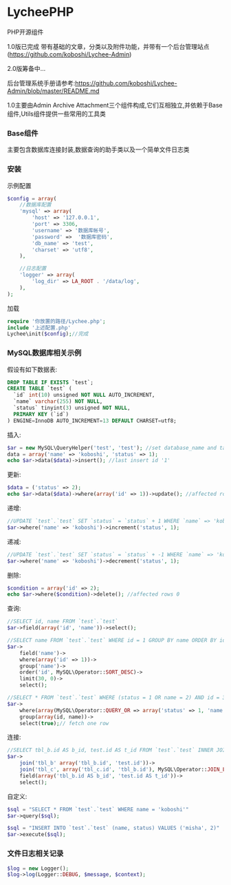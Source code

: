 LycheePHP
=========

PHP开源组件

1.0版已完成
带有基础的文章，分类以及附件功能，并带有一个后台管理站点(https://github.com/koboshi/Lychee-Admin)

2.0版筹备中...

后台管理系统手册请参考:https://github.com/koboshi/Lychee-Admin/blob/master/README.md

1.0主要由Admin Archive Attachment三个组件构成,它们互相独立,并依赖于Base组件,Utils组件提供一些常用的工具类

### Base组件

主要包含数据库连接封装,数据查询的助手类以及一个简单文件日志类

### 安装

示例配置

```php
$config = array(
    //数据库配置
    'mysql' => array(
        'host' => '127.0.0.1',
        'port' => 3306,
        'username' => '数据库帐号',
        'password' =>  '数据库密码',
        'db_name' => 'test',
        'charset' => 'utf8',
    ),

    //日志配置
    'logger' => array(
        'log_dir' => LA_ROOT . '/data/log',
    ),
);
```

加载

```php
require '你放置的路径/Lychee.php';
include '上述配置.php'
Lychee\init($config);//完成
```

### MySQL数据库相关示例

假设有如下数据表:

```SQL
DROP TABLE IF EXISTS `test`;
CREATE TABLE `test` (
  `id` int(10) unsigned NOT NULL AUTO_INCREMENT,
  `name` varchar(255) NOT NULL,
  `status` tinyint(3) unsigned NOT NULL,
  PRIMARY KEY (`id`)
) ENGINE=InnoDB AUTO_INCREMENT=13 DEFAULT CHARSET=utf8;
```

插入:

```PHP
$ar = new MySQL\QueryHelper('test', 'test'); //set database_name and table_name
data = array('name' => 'koboshi', 'status' => 1);
echo $ar->data($data)->insert(); //last insert id '1'
```

更新:

```PHP
$data = ('status' => 2);
echo $ar->data($data)->where(array('id' => 1))->update(); //affected rows 1
```

递增:

```PHP
//UPDATE `test`.`test` SET `status` = `status` + 1 WHERE `name` => 'koboshi';
$ar->where('name' => 'koboshi')->increment('status', 1);
```

递减:

```PHP
//UPDATE `test`.`test` SET `status` = `status` + -1 WHERE `name` => 'koboshi';
$ar->where('name' => 'koboshi')->decrement('status', 1);
```

删除:

```PHP
$condition = array('id' => 2);
echo $ar->where($condition)->delete(); //affected rows 0
```

查询:

```PHP
//SELECT id, name FROM `test`.`test`
$ar->field(array('id', 'name'))->select();

//SELECT name FROM `test`.`test` WHERE id = 1 GROUP BY name ORDER BY id DESC LIMIT 0, 30
$ar->
    field('name')->
    where(array('id' => 1))->
    group('name')->
    order('id', MySQL\Operator::SORT_DESC)->
    limit(30, 0)->
    select();

//SELECT * FROM `test`.`test` WHERE (status = 1 OR name = 2) AND id = 3 GROUP BY id, name
$ar->
    where(array(MySQL\Operator::QUERY_OR => array('status' => 1, 'name' => 2), 'id' => 3))->
    group(array(id, name))->
    select(true);// fetch one row
```

连接:

```PHP
//SELECT tbl_b.id AS b_id, test.id AS t_id FROM `test`.`test` INNER JOIN `tbl_b` ON `test`.`id` = `tbl_b`.`id` LEFT JOIN `tbl_c` ON `tbl_c`.`id` = `tbl_b`.`id`
$ar->
    join('tbl_b' array('tbl_b.id', 'test.id'))->
    join('tbl_c', array('tbl_c.id', 'tbl_b.id'), MySQL\Operator::JOIN_LEFT)->
    field(array('tbl_b.id AS b_id', 'test.id AS t_id'))->
    select();
```

自定义:

```PHP
$sql = "SELECT * FROM `test`.`test` WHERE name = 'koboshi'"
$ar->query($sql);

$sql = "INSERT INTO `test`.`test` (name, status) VALUES ('misha', 2)"
$ar->execute($sql);
```

### 文件日志相关记录

```php
$log = new Logger();
$log->log(Logger::DEBUG, $message, $context);
```